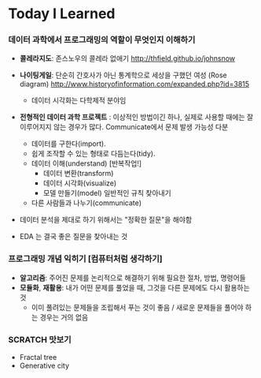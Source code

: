 # Today I Learned

### 데이터 과학에서 프로그래밍의 역할이 무엇인지 이해하기
  - **콜레라지도**: 존스노우의 콜레라 없애기 http://thfield.github.io/johnsnow
  - **나이팅게일**: 단순히 간호사가 아닌 통계학으로 세상을 구했던 여성 (Rose diagram) http://www.historyofinformation.com/expanded.php?id=3815
    - 데이터 시각화는 다학제적 분야임
  - **전형적인 데이터 과학 프로젝트** : 이상적인 방법이긴 하나, 실제로 사용할 때에는 잘 이루어지지 않는 경우가 많다. Communicate에서 문제 발생 가능성 다분
    - 데이터를 구한다(import).
    - 쉽게 조작할 수 있는 형태로 다듬는다(tidy).
    - 데이터 이해(understand) [반복작업!]
      - 데이터 변환(transform)
      - 데이터 시각화(visualize)
      - 모델 만들기(model) 일반적인 규칙 찾아내기
    - 다른 사람들과 나누기(communicate)

  - 데이터 분석을 제대로 하기 위해서는 "정확한 질문"을 해야함
  - EDA 는 결국 좋은 질문을 찾아내는 것
  
### 프로그래밍 개념 익히기 [컴퓨터처럼 생각하기]
  - **알고리즘**: 주어진 문제를 논리적으로 해결하기 위해 필요한 절차, 방법, 명령어들
  - **모듈화**, **재활용**: 내가 어떤 문제를 풀었을 때, 그것을 다른 문제에도 다시 활용하는 것
    - 이미 풀려있는 문제들을 조립해서 푸는 것이 좋음 / 새로운 문제들을 풀어야 하는 경우는 거의 없음

### SCRATCH 맛보기
  - Fractal tree
  - Generative city
  
